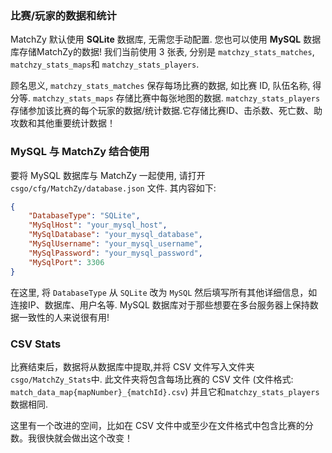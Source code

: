 ### 比赛/玩家的数据和统计

MatchZy 默认使用 **SQLite** 数据库, 无需您手动配置. 您也可以使用 **MySQL** 数据库存储MatchZy的数据!
我们当前使用 3 张表, 分别是 `matchzy_stats_matches`, `matchzy_stats_maps`和 `matchzy_stats_players`.
 
顾名思义, `matchzy_stats_matches` 保存每场比赛的数据, 如比赛 ID, 队伍名称, 得分等.
`matchzy_stats_maps` 存储比赛中每张地图的数据.
`matchzy_stats_players` 存储参加该比赛的每个玩家的数据/统计数据.它存储比赛ID、击杀数、死亡数、助攻数和其他重要统计数据！

### MySQL 与 MatchZy 结合使用

要将 MySQL 数据库与 MatchZy 一起使用, 请打开 `csgo/cfg/MatchZy/database.json` 文件. 其内容如下:
```json
{
    "DatabaseType": "SQLite",
    "MySqlHost": "your_mysql_host",
    "MySqlDatabase": "your_mysql_database",
    "MySqlUsername": "your_mysql_username",
    "MySqlPassword": "your_mysql_password",
    "MySqlPort": 3306
}
```
在这里, 将 `DatabaseType` 从 `SQLite` 改为 `MySQL` 然后填写所有其他详细信息，如连接IP、数据库、用户名等.
MySQL 数据库对于那些想要在多台服务器上保持数据一致性的人来说很有用!

### CSV Stats
比赛结束后，数据将从数据库中提取,并将 CSV 文件写入文件夹`csgo/MatchZy_Stats`中. 此文件夹将包含每场比赛的 CSV 文件 (文件格式: `match_data_map{mapNumber}_{matchId}.csv`) 并且它和`matchzy_stats_players`数据相同.

这里有一个改进的空间，比如在 CSV 文件中或至少在文件格式中包含比赛的分数。我很快就会做出这个改变！